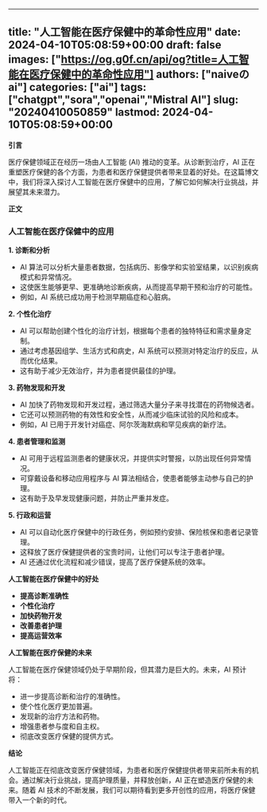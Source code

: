 
---
title: "人工智能在医疗保健中的革命性应用"
date: 2024-04-10T05:08:59+00:00
draft: false
images: ["https://og.g0f.cn/api/og?title=人工智能在医疗保健中的革命性应用"]
authors: ["naiveのai"]
categories: ["ai"]
tags: ["chatgpt","sora","openai","Mistral AI"]
slug: "20240410050859"
lastmod: 2024-04-10T05:08:59+00:00
---
**引言**

医疗保健领域正在经历一场由人工智能 (AI) 推动的变革。从诊断到治疗，AI 正在重塑医疗保健的各个方面，为患者和医疗保健提供者带来显着的好处。在这篇博文中，我们将深入探讨人工智能在医疗保健中的应用，了解它如何解决行业挑战，并展望其未来潜力。

**正文**

### 人工智能在医疗保健中的应用

**1. 诊断和分析**

* AI 算法可以分析大量患者数据，包括病历、影像学和实验室结果，以识别疾病模式和异常情况。
* 这使医生能够更早、更准确地诊断疾病，从而提高早期干预和治疗的可能性。
* 例如，AI 系统已成功用于检测早期癌症和心脏病。

**2. 个性化治疗**

* AI 可以帮助创建个性化的治疗计划，根据每个患者的独特特征和需求量身定制。
* 通过考虑基因组学、生活方式和病史，AI 系统可以预测对特定治疗的反应，从而优化结果。
* 这有助于减少无效治疗，并为患者提供最佳的护理。

**3. 药物发现和开发**

* AI 加快了药物发现和开发过程，通过筛选大量分子来寻找潜在的药物候选者。
* 它还可以预测药物的有效性和安全性，从而减少临床试验的风险和成本。
* 例如，AI 已用于开发针对癌症、阿尔茨海默病和罕见疾病的新疗法。

**4. 患者管理和监测**

* AI 可用于远程监测患者的健康状况，并提供实时警报，以防出现任何异常情况。
* 可穿戴设备和移动应用程序与 AI 算法相结合，使患者能够主动参与自己的护理。
* 这有助于及早发现健康问题，并防止严重并发症。

**5. 行政和运营**

* AI 可以自动化医疗保健中的行政任务，例如预约安排、保险核保和患者记录管理。
* 这释放了医疗保健提供者的宝贵时间，让他们可以专注于患者护理。
* AI 还通过优化流程和减少错误，提高了医疗保健系统的效率。

**人工智能在医疗保健中的好处**

* **提高诊断准确性**
* **个性化治疗**
* **加快药物开发**
* **改善患者护理**
* **提高运营效率**

**人工智能在医疗保健的未来**

人工智能在医疗保健领域仍处于早期阶段，但其潜力是巨大的。未来，AI 预计将：

* 进一步提高诊断和治疗的准确性。
* 使个性化医疗更加普遍。
* 发现新的治疗方法和药物。
* 增强患者参与度和自主权。
* 彻底改变医疗保健的提供方式。

**结论**

人工智能正在彻底改变医疗保健领域，为患者和医疗保健提供者带来前所未有的机会。通过解决行业挑战，提高护理质量，并释放创新，AI 正在塑造医疗保健的未来。随着 AI 技术的不断发展，我们可以期待看到更多开创性的应用，将医疗保健带入一个新的时代。